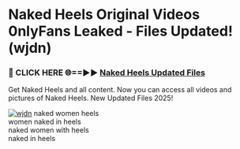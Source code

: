 # Naked Heels Original Videos 0nlyFans Leaked - Files Updated! (wjdn)

<h3>🔴 CLICK HERE 🌐==►► <a href="https://tinyurl.com/yckcrads" rel="nofollow">Naked Heels Updated Files</a></h3>

Get Naked Heels and all content. Now you can access all videos and pictures of Naked Heels. New Updated Files 2025!

[![wjdn](https://i.imgur.com/hpKpOFt.gif)](https://tinyurl.com/yckcrads)
naked women heels<br>
women naked in heels<br>
naked women with heels<br>
naked in heels